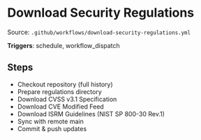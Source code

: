 # Download Security Regulations

Source: `.github/workflows/download-security-regulations.yml`

**Triggers**: schedule, workflow_dispatch

## Steps
- Checkout repository (full history)
- Prepare regulations directory
- Download CVSS v3.1 Specification
- Download CVE Modified Feed
- Download ISRM Guidelines (NIST SP 800-30 Rev.1)
- Sync with remote main
- Commit & push updates
